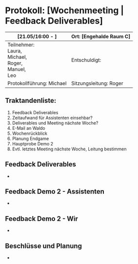 # Protokoll: [Wochenmeeting | Feedback Deliverables]

| [21.05/16:00 - ]                                                   | Ort: [Engehalde Raum C] |
| ----------------------------------------------------------------------- | ----------------------- |
| Teilnehmer:<br />Laura,<br />Michael,<br />Roger,<br />Manuel,<br />Leo | Entschuldigt:           |
| Protokollführung: Michael                                                | Sitzungsleitung: Roger |

## Traktandenliste:

1. Feedback Deliverables
2. Zeitaufwand für Assistenten einsehbar?
3. Deliverables und Meeting nächste Woche?
4. E-Mail an Waldo
5. Wochenrückblick
6. Planung Endgame
7. Hauptprobe Demo 2
8. Evtl. letztes Meeting nächste Woche, Leitung bestimmen

## Feedback Deliverables

* 
## Feedback Demo 2 - Assistenten

* 
## Feedback Demo 2 - Wir

* 
## Beschlüsse und Planung

* 
